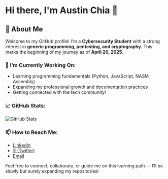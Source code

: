 # Hi there, I'm Austin Chia 👋

## 🚀 About Me
Welcome to my GitHub profile! I'm a **Cybersecurity Student** with a strong interest in **generic programming, pentesting, and cryptography**. This marks the beginning of my journey as of **April 20, 2025**.

### 🌱 I’m Currently Working On:
- Learning programming fundamentals (Python, JavaScript, NASM Assembly)
- Expanding my professional growth and documentation practices
- Getting connected with the tech community!

### 📈 GitHub Stats:
![GitHub Stats](https://github-readme-stats.vercel.app/api?username=austinC12-cyb&show_icons=true&count_private=true)

### 📫 How to Reach Me:
- [LinkedIn](https://www.linkedin.com/in/austin-chia-642263361/)
- [X (Twitter)](https://x.com/AustinChiaCYB)
- [Email](mailto:austinchia.cyb@gmail.com)

Feel free to connect, collaborate, or guide me on this learning path — I’ll be slowly but surely expanding my repositories!

<!---
austinC12-cyb/austinC12-cyb is a ✨ special ✨ repository because its `README.md` (this file) appears on your GitHub profile.
You can click the Preview link to take a look at your changes.
--->
